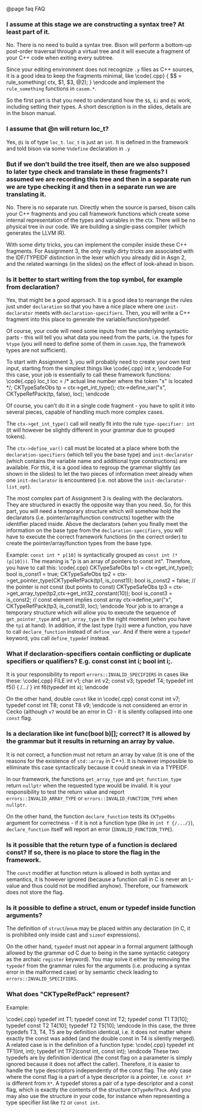 @page faq FAQ

### I assume at this stage we are constructing a syntax tree? At least part of it.

No. There is no need to build a syntax tree. Bison will perform a bottom-up post-order traversal through a virtual tree and it will execute a fragment of your C++ code when exiting every subtree.

Since your editing environment does not recognize `.y` files as C++ sources, it is a good idea to keep the fragments minimal, like 
\code{.cpp}
{ $$ = rule_something( ctx, $1, $3, @2); }
\endcode
and implement the `rule_something` functions in `casem.*`.

So the first part is that you need to understand how the `$$`, `$i` and `@i` work, including setting their types. A short description is in the slides, details are in the bison manual.

### I assume that @n will return loc_t?

Yes, `@i` is of type `loc_t`. `loc_t` is just an `int`. It is defined in the framework and told bison via some `%%define` declaration in `.y`

### But if we don't build the tree itself, then are we also supposed to later type check and translate in these fragments? I assumed we are recording this tree and then in a separate run we are type checking it and then in a separate run we are translating it.

No. There is no separate run. Directly when the source is parsed, bison calls your C++ fragments and you call framework functions which create some internal representation of the types and variables in the ctx. There will be no physical tree in our code. We are building a single-pass compiler (which generates the LLVM IR).

With some dirty tricks, you can implement the compiler inside these C++ fragments. For Assignment 3, the only really dirty tricks are associated with the IDF/TYPEIDF distinction in the lexer which you already did in Asgn 2, and the related warnings (in the slides) on the effect of look-ahead in bison.

### Is it better to start writing from the top symbol, for example from declaration?

Yes, that might be a good approach. It is a good idea to rearrange the rules just under `declaration` so that you have a nice place where one `init-declarator` meets with `declaration-specifiers`. Then, you will write a C++ fragment into this place to generate the variable/function/typedef.

Of course, your code will need some inputs from the underlying syntactic parts - this will tell you what data you need from the parts, i.e. the types for `%type` (you will need to define some of them in `casem.hpp`, the framework types are not sufficient).

To start with Assignment 3, you will probably need to create your own test input, starting from the simplest things like 
\code{.cpp}
int x;
\endcode
For this case, your job is essentially to call these framework functions:
\code{.cpp}
loc_t loc = /* actual line number where the token "x" is located */;
CKTypeSafeObs tp = ctx->get_int_type();
ctx->define_var("x", CKTypeRefPack(tp, false), loc);
\endcode

Of course, you can't do it in a single code fragment - you have to split it into several pieces, capable of handling much more complex cases.

The `ctx->get_int_type()` call will neatly fit into the rule `type-specifier: int` (it will however be slightly different in your grammar due to grouped tokens).

The `ctx->define_var()` call must be located at a place where both the `declaration-specifiers` (which tell you the base type) and `init-declarator` (which contains the variable name and additional type constructions) are available. For this, it is a good idea to regroup the grammar slightly (as shown in the slides) to let the two pieces of information meet already when one `init-declarator` is encountered (i.e. not above the `init-declarator-list_opt`).

The most complex part of Assignment 3 is dealing with the declarators. They are structured in exactly the opposite way than you need. So, for this part, you will need a temporary structure which will somehow hold the declarators (i.e. pointer/array/function constructs) together with the identifier placed inside. Above the declarators (when you finally meet the information on the base type from the `declaration-specifiers`, you will have to execute the correct framework functions (in the correct order) to create the pointer/array/function types from the base type.

Example:
`const int * p[10]` is syntactically grouped as `const int (* (p[10]))`. The meaning is "p is an array of pointers to const int". Therefore, you have to call this:
\code{.cpp}
CKTypeSafeObs tp1 = ctx->get_int_type();
bool is_const1 = true;
CKTypeSafeObs tp2 = ctx->get_pointer_type(CKTypeRefPack(tp1, is_const1));
bool is_const2 = false; // the pointer is not const (but points to const)
CKTypeSafeObs tp3 = ctx->get_array_type(tp2,ctx->get_int32_constant(10));
bool is_const3 = is_const2; // const element implies const array
ctx->define_var("x", CKTypeRefPack(tp3, is_const3), loc);
\endcode
Your job is to arrange a temporary structure which will allow you to execute the sequence of `get_pointer_type` and `get_array_type` in the right moment (when you have the `tp1` at hand).
In addition, if the last type (`tp3`) were a function, you have to call `declare_function` instead of `define_var`. And if there were a `typedef` keyword, you call `define_typedef` instead.

### What if declaration-specifiers contain conflicting or duplicate specifiers or qualifiers? E.g. const const int i; bool int i;.

It is your responsibility to report `errors::INVALID_SPECIFIERS` in cases like these: 
\code{.cpp}
FILE int v1;
char int v2;
const v3;
typedef T4;
typedef int f5() { /.../ }
int f6(typedef int x);
\endcode

On the other hand, double `const` like in 
\code{.cpp}
const const int v7;
typedef const int T8; 
const T8 v9;
\endcode
is not considered an error in Cecko (although `v7` would be an error in C) - it is silently collapsed into one `const` flag.

### Is a declaration like int func(bool b)[]; correct? It is allowed by the grammar but it results in returning an array by value.

It is not correct, a function must not return an array by value (it is one of the reasons for the existence of `std::array` in C++). It is however impossible to elliminate this case syntactically because it could sneak in via a TYPEIDF.

In our framework, the functions `get_array_type` and  `get_function_type` return `nullptr` when the requested type would be invalid. It is your responsibility to test the return value and report `errors::INVALID_ARRAY_TYPE` or `errors::INVALID_FUNCTION_TYPE` when `nullptr`. 

On the other hand, the function `declare_function` tests its `CKTypeObs` argument for correctness - if it is not a function type (like in `int f {/.../}`), `declare_function` itself will report an error (`INVALID_FUNCTION_TYPE`).

### Is it possible that the return type of a function is declared const? If so, there is no place to store the flag in the framework.

The `const` modifier at function return is allowed in both syntax and semantics, it is however ignored (because a function call in C is never an L-value and thus could not be modified anyhow). Therefore, our framework does not store the flag.

### Is it possible to define a struct, enum or typedef inside function arguments?

The definition of `struct`/`enum` may be placed within any declaration (in C, it is prohibited only inside cast and `sizeof` expressions). 

On the other hand, `typedef` must not appear in a formal argument (although allowed by the grammar od C due to being in the same syntactic category as the archaic `register` keyword). You may solve it either by removing the `typedef` from the grammar rules for the arguments (i.e. producing a syntax error in the malformed case) or by semantic check leading to `errors::INVALID_SPECIFIERS`.

### What does "CKTypeRefPack" represent?

Example:

\code{.cpp}
typedef int T1;
typedef const int T2;
typedef const T1 T3[10];
typedef const T2 T4[10];
typedef T2 T5[10];
\endcode
In this case, the three typedefs T3, T4, T5 are by definition identical, i.e. it does not matter where exactly the const was added (and the double const in T4 is silently merged).
A related case is in the definition of a function type:
\code{.cpp}
typedef int TF1(int, int);
typedef int TF2(const int, const int);
\endcode
These two typedefs are by definition identical (the const flag on a parameter is simply ignored because it does not affect the caller).
Therefore, it is easier to handle the type descriptors independently of the const flag. The only case where the const flag is a part of a type descriptor is a pointer, i.e. `const X*` is different from `X*`.
A typedef stores a pair of a type descriptor and a const flag, which is exactly the contents of the structure `CKTypeRefPack`. And you may also use the structure in your code, for instance when representing a type specifier list like `T2` or `const int`.
